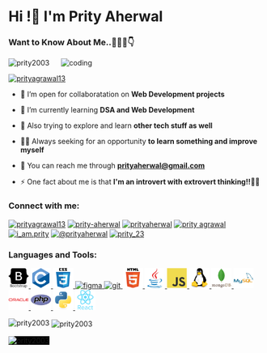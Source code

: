 <h1 align="left">Hi !👋 I'm Prity Aherwal</h1>
<h3 align="left">Want to Know About Me..👩🏻‍💻👇</h3>
<img align="right" alt="coding" width="400px" src="https://cdn-images-1.medium.com/fit/c/72/72/1*v-fD7Gm_N59ipd5qNKzcXQ.gif" style="backgroundcolor:black">

<p align="left"> <img src="https://komarev.com/ghpvc/?username=prity2003&label=Profile%20views&color=0e75b6&style=flat" alt="prity2003" /> </p>

<p align="left"> <a href="https://twitter.com/prityagrawal13" target="blank"><img src="https://img.shields.io/twitter/follow/prityagrawal13?logo=twitter&style=for-the-badge" alt="prityagrawal13" /></a> </p>

- 🤝 I’m open for collaboratation on **Web Development projects**

- 🧠 I’m currently learning **DSA and Web Development**

- 🌱 Also trying to explore and learn **other tech stuff as well**

- 💬🔎 Always seeking for an opportunity **to learn something and improve myself**

- 📧 You can reach me through **prityaherwal@gmail.com**

- ⚡ One fact about me is that **I'm an introvert with extrovert thinking!!🫠😁**

<h3 align="left">Connect with me:</h3>
<p align="left">
<a href="https://twitter.com/prityagrawal13" target="blank"><img align="center" src="https://raw.githubusercontent.com/rahuldkjain/github-profile-readme-generator/master/src/images/icons/Social/twitter.svg" alt="prityagrawal13" height="30" width="40" /></a>
<a href="https://linkedin.com/in/prity-aherwal" target="blank"><img align="center" src="https://raw.githubusercontent.com/rahuldkjain/github-profile-readme-generator/master/src/images/icons/Social/linked-in-alt.svg" alt="prity-aherwal" height="30" width="40" /></a>
<a href="https://kaggle.com/prityaherwal" target="blank"><img align="center" src="https://raw.githubusercontent.com/rahuldkjain/github-profile-readme-generator/master/src/images/icons/Social/kaggle.svg" alt="prityaherwal" height="30" width="40" /></a>
<a href="https://fb.com/prity agrawal" target="blank"><img align="center" src="https://raw.githubusercontent.com/rahuldkjain/github-profile-readme-generator/master/src/images/icons/Social/facebook.svg" alt="prity agrawal" height="30" width="40" /></a>
<a href="https://instagram.com/i_am.prity" target="blank"><img align="center" src="https://raw.githubusercontent.com/rahuldkjain/github-profile-readme-generator/master/src/images/icons/Social/instagram.svg" alt="i_am.prity" height="30" width="40" /></a>
<a href="https://medium.com/@prityaherwal" target="blank"><img align="center" src="https://raw.githubusercontent.com/rahuldkjain/github-profile-readme-generator/master/src/images/icons/Social/medium.svg" alt="@prityaherwal" height="30" width="40" /></a>
<a href="https://www.leetcode.com/prity_23" target="blank"><img align="center" src="https://raw.githubusercontent.com/rahuldkjain/github-profile-readme-generator/master/src/images/icons/Social/leet-code.svg" alt="prity_23" height="30" width="40" /></a>
</p>

<h3 align="left">Languages and Tools:</h3>
<p align="left"> <a href="https://getbootstrap.com" target="_blank" rel="noreferrer"> <img src="https://raw.githubusercontent.com/devicons/devicon/master/icons/bootstrap/bootstrap-plain-wordmark.svg" alt="bootstrap" width="40" height="40"/> </a> <a href="https://www.cprogramming.com/" target="_blank" rel="noreferrer"> <img src="https://raw.githubusercontent.com/devicons/devicon/master/icons/c/c-original.svg" alt="c" width="40" height="40"/> </a> <a href="https://www.w3schools.com/css/" target="_blank" rel="noreferrer"> <img src="https://raw.githubusercontent.com/devicons/devicon/master/icons/css3/css3-original-wordmark.svg" alt="css3" width="40" height="40"/> </a> <a href="https://www.figma.com/" target="_blank" rel="noreferrer"> <img src="https://www.vectorlogo.zone/logos/figma/figma-icon.svg" alt="figma" width="40" height="40"/> </a> <a href="https://git-scm.com/" target="_blank" rel="noreferrer"> <img src="https://www.vectorlogo.zone/logos/git-scm/git-scm-icon.svg" alt="git" width="40" height="40"/> </a> <a href="https://www.w3.org/html/" target="_blank" rel="noreferrer"> <img src="https://raw.githubusercontent.com/devicons/devicon/master/icons/html5/html5-original-wordmark.svg" alt="html5" width="40" height="40"/> </a> <a href="https://www.java.com" target="_blank" rel="noreferrer"> <img src="https://raw.githubusercontent.com/devicons/devicon/master/icons/java/java-original.svg" alt="java" width="40" height="40"/> </a> <a href="https://developer.mozilla.org/en-US/docs/Web/JavaScript" target="_blank" rel="noreferrer"> <img src="https://raw.githubusercontent.com/devicons/devicon/master/icons/javascript/javascript-original.svg" alt="javascript" width="40" height="40"/> </a> <a href="https://www.linux.org/" target="_blank" rel="noreferrer"> <img src="https://raw.githubusercontent.com/devicons/devicon/master/icons/linux/linux-original.svg" alt="linux" width="40" height="40"/> </a> <a href="https://www.mongodb.com/" target="_blank" rel="noreferrer"> <img src="https://raw.githubusercontent.com/devicons/devicon/master/icons/mongodb/mongodb-original-wordmark.svg" alt="mongodb" width="40" height="40"/> </a> <a href="https://www.mysql.com/" target="_blank" rel="noreferrer"> <img src="https://raw.githubusercontent.com/devicons/devicon/master/icons/mysql/mysql-original-wordmark.svg" alt="mysql" width="40" height="40"/> </a> <a href="https://www.oracle.com/" target="_blank" rel="noreferrer"> <img src="https://raw.githubusercontent.com/devicons/devicon/master/icons/oracle/oracle-original.svg" alt="oracle" width="40" height="40"/> </a> <a href="https://www.php.net" target="_blank" rel="noreferrer"> <img src="https://raw.githubusercontent.com/devicons/devicon/master/icons/php/php-original.svg" alt="php" width="40" height="40"/> </a> <a href="https://www.python.org" target="_blank" rel="noreferrer"> <img src="https://raw.githubusercontent.com/devicons/devicon/master/icons/python/python-original.svg" alt="python" width="40" height="40"/> </a> <a href="https://reactjs.org/" target="_blank" rel="noreferrer"> <img src="https://raw.githubusercontent.com/devicons/devicon/master/icons/react/react-original-wordmark.svg" alt="react" width="40" height="40"/> </a> </p>

<p><img align="left" src="https://github-readme-stats.vercel.app/api/top-langs?username=prity2003&show_icons=true&locale=en&layout=compact" alt="prity2003" /></p>

<p>&nbsp;<img align="center" src="https://github-readme-stats.vercel.app/api?username=prity2003&show_icons=true&locale=en" alt="prity2003" /></p>

<p><img align="center" style="background-color:black" src="https://github-readme-streak-stats.herokuapp.com/?user=prity2003&" alt="prity2003" /></p>
